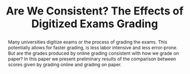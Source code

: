 ---
title: "Are We Consistent? The Effects of Digitized Exams Grading"
layout: publication
categories:
  - Publications
tags:
  - digitized exams
  - online grading
  - higher education
last_modified_at: 2020-03-27T12:20:55-01:00
venue: "SIGCSE ’20"
abstract: "Many universities digitize exams or the process of grading the exams. This potentially allows for faster grading, is less labor intensive and less error-prone. But are the grades produced by online grading consistent with how we grade on paper? In this paper we present preliminary results of the comparison between scores given by grading online and grading on paper."
authors: "G. Migut and R. Wiersma"
type: "InProceedings"
doi: "https://doi.org/10.1145/3328778.3372630"
bib: "@InProceedings{Migut2020,<br />
  &nbsp;&nbsp;author    = {Migut, Gosia and Wiersma, Ruben},<br />
  &nbsp;&nbsp;booktitle = {Proceedings of the 51st ACM Technical Symposium on Computer Science Education},<br />
  &nbsp;&nbsp;title     = {Are We Consistent? The Effects of Digitized Exams Grading},<br />
  &nbsp;&nbsp;year      = {2020},<br />
  &nbsp;&nbsp;month     = {02},<br />
  &nbsp;&nbsp;pages     = {1338},<br />
  &nbsp;&nbsp;publisher = {Association for Computing Machinery},<br />
  &nbsp;&nbsp;series    = {SIGCSE ’20},<br />
  &nbsp;&nbsp;doi       = {10.1145/3328778.3372630},<br />
  &nbsp;&nbsp;isbn      = {9781450367936},<br />
}"

---